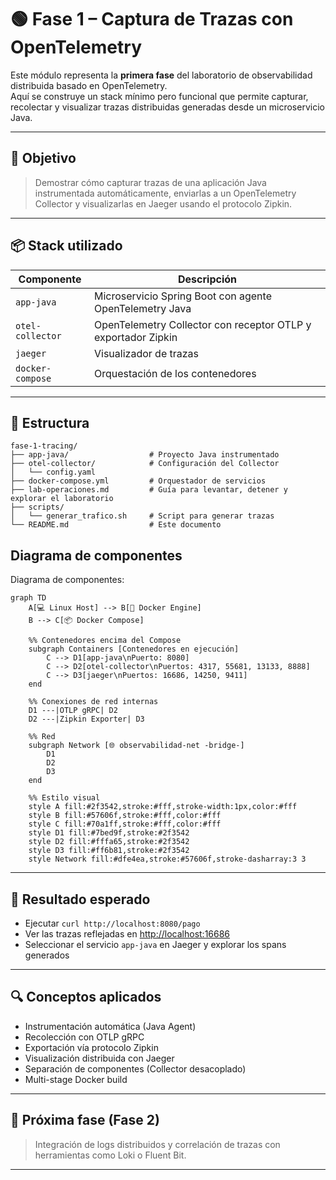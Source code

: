 # 🟢 Fase 1 – Captura de Trazas con OpenTelemetry

Este módulo representa la **primera fase** del laboratorio de observabilidad distribuida basado en OpenTelemetry.  
Aquí se construye un stack mínimo pero funcional que permite capturar, recolectar y visualizar trazas distribuidas generadas desde un microservicio Java.

---

## 🎯 Objetivo

> Demostrar cómo capturar trazas de una aplicación Java instrumentada automáticamente, enviarlas a un OpenTelemetry Collector y visualizarlas en Jaeger usando el protocolo Zipkin.

---

## 📦 Stack utilizado

| Componente           | Descripción                                     |
|----------------------|-------------------------------------------------|
| `app-java`           | Microservicio Spring Boot con agente OpenTelemetry Java |
| `otel-collector`     | OpenTelemetry Collector con receptor OTLP y exportador Zipkin |
| `jaeger`             | Visualizador de trazas                          |
| `docker-compose`     | Orquestación de los contenedores                |

---

## 🧱 Estructura

```
fase-1-tracing/
├── app-java/                  # Proyecto Java instrumentado
├── otel-collector/            # Configuración del Collector
│   └── config.yaml
├── docker-compose.yml         # Orquestador de servicios
├── lab-operaciones.md         # Guía para levantar, detener y explorar el laboratorio
├── scripts/
│   └── generar_trafico.sh     # Script para generar trazas
└── README.md                  # Este documento
```

## Diagrama de componentes

Diagrama de componentes:
``` mermaid
graph TD
    A[💻 Linux Host] --> B[🐳 Docker Engine]
    B --> C[📦 Docker Compose]

    %% Contenedores encima del Compose
    subgraph Containers [Contenedores en ejecución]
        C --> D1[app-java\nPuerto: 8080]
        C --> D2[otel-collector\nPuertos: 4317, 55681, 13133, 8888]
        C --> D3[jaeger\nPuertos: 16686, 14250, 9411]
    end

    %% Conexiones de red internas
    D1 ---|OTLP gRPC| D2
    D2 ---|Zipkin Exporter| D3

    %% Red
    subgraph Network [🌐 observabilidad-net -bridge-]
        D1
        D2
        D3
    end

    %% Estilo visual
    style A fill:#2f3542,stroke:#fff,stroke-width:1px,color:#fff
    style B fill:#57606f,stroke:#fff,color:#fff
    style C fill:#70a1ff,stroke:#fff,color:#fff
    style D1 fill:#7bed9f,stroke:#2f3542
    style D2 fill:#fffa65,stroke:#2f3542
    style D3 fill:#ff6b81,stroke:#2f3542
    style Network fill:#dfe4ea,stroke:#57606f,stroke-dasharray:3 3
```

---

## 🚀 Resultado esperado

- Ejecutar `curl http://localhost:8080/pago`
- Ver las trazas reflejadas en [http://localhost:16686](http://localhost:16686)
- Seleccionar el servicio `app-java` en Jaeger y explorar los spans generados

---

## 🔍 Conceptos aplicados

- Instrumentación automática (Java Agent)
- Recolección con OTLP gRPC
- Exportación vía protocolo Zipkin
- Visualización distribuida con Jaeger
- Separación de componentes (Collector desacoplado)
- Multi-stage Docker build

---

## 📘 Próxima fase (Fase 2)

> Integración de logs distribuidos y correlación de trazas con herramientas como Loki o Fluent Bit.

---
